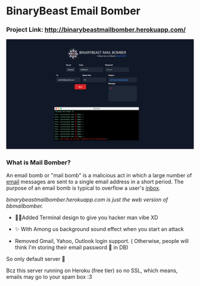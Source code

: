 # BinaryBeast Email Bomber

### Project Link: http://binarybeastmailbomber.herokuapp.com/

![RaihanEXE99](https://raw.githubusercontent.com/RaihanEXE99/BINARYBEAST-MAIL-BOMBER/main/SS.png)
  

### What is Mail Bomber?

An email bomb or "mail bomb" is a malicious act in which a large number of [email](https://techterms.com/definition/email) messages are sent to a single email address in a short period. The purpose of an email bomb is typical to overflow a user's [inbox](https://techterms.com/definition/inbox).

  

*binarybeastmailbomber.herokuapp.com is just the web version of bbmailbomber.*

  

 - 🐱‍💻Added Terminal design to give you hacker man vibe XD

- ✨ With Among us background sound effect when you start an attack

  

- Removed Gmail, Yahoo, Outlook login support. ( Otherwise, people will think I'm storing their email password 🙂 in DB)

  

So only default server 👾

  

Bcz this server running on Heroku (free tier) so no SSL, which means, emails may go to your spam box :3


